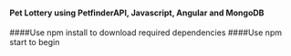 #### Pet Lottery using PetfinderAPI, Javascript, Angular and MongoDB

####Use npm install to download required dependencies
####Use npm start to begin

